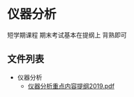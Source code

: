 # 仪器分析

短学期课程 期末考试基本在提纲上 背熟即可




## 文件列表

- 仪器分析
    - [仪器分析重点内容提纲2019.pdf](https://github.com/QSCTech/zju-icicles/raw/master/仪器分析/仪器分析重点内容提纲2019.pdf)
